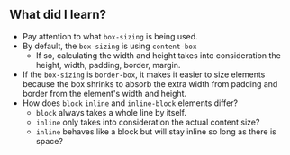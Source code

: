 ## What did I learn?

- Pay attention to what `box-sizing` is being used.
- By default, the `box-sizing` is using `content-box`
  - If so, calculating the width and height takes into consideration the height, width, padding, border, margin.
- If the `box-sizing` is `border-box`, it makes it easier to size elements because the box shrinks to absorb the extra width from padding and border from the element's width and height.
- How does `block` `inline` and `inline-block` elements differ?
  - `block` always takes a whole line by itself.
  - `inline` only takes into consideration the actual content size?
  - `inline` behaves like a block but will stay inline so long as there is space?
